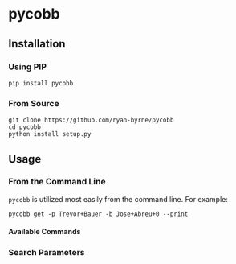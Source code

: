 # pycobb

## Installation

### Using PIP

```
pip install pycobb
```

### From Source

```
git clone https://github.com/ryan-byrne/pycobb
cd pycobb
python install setup.py
```

## Usage

### From the Command Line

`pycobb` is utilized most easily from the command line. For example:

```
pycobb get -p Trevor+Bauer -b Jose+Abreu+0 --print
```

#### Available Commands

### Search Parameters
